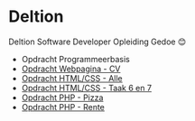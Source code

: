 # Deltion
Deltion Software Developer Opleiding Gedoe 😊

<ul>
    <li>Opdracht Programmeerbasis</li>
    <li><a href="https://gijs.eu/deltion/Webpagina">Opdracht Webpagina - CV</a></li>
    <li><a href="https://gijs.eu/deltion/Webpagina">Opdracht HTML/CSS - Alle</a></li>
    <li><a href="https://gijs.eu/deltion/Webpagina/taak67">Opdracht HTML/CSS - Taak 6 en 7</a></li>
    <li><a href="https://gijs.eu/deltion/Opdracht-PHP/Pizza">Opdracht PHP - Pizza</a></li>
    <li><a href="https://gijs.eu/deltion/Opdracht-PHP/Rente">Opdracht PHP - Rente</a></li>
<ul>